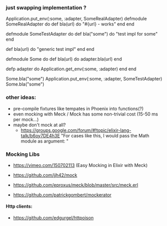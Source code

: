 ### just swapping implementation ?
Application.put_env(:some, :adapter, SomeRealAdapter)
defmodule SomeRealAdapter do
  def bla(url) do
    "#{url} - works"
  end
end

defmodule SomeTestAdapter do
  def bla("some") do
    "test impl for some"
  end

  def bla(url) do
    "generic test impl"
  end
end

defmodule Some do
  def bla(url) do
    adapter.bla(url)
  end

  defp adapter do
    Application.get_env(:some, :adapter)
  end
end


Some.bla("some")
Application.put_env(:some, :adapter, SomeTestAdapter)
Some.bla("some")



### other ideas:
  - pre-compile fixtures like tempates in Phoenix into functions(?)
  - even mocking with Meck / Mock has some non-trivial cost (15-50 ms per mock...)
  - maybe don't mock at all?
    - https://groups.google.com/forum/#!topic/elixir-lang-talk/b6oy7DE4h3E
      "For cases like this, I would pass the Math module as argument: "



### Mocking Libs
  - https://vimeo.com/150702113 (Easy Mocking in Elixir with Meck)
  - https://github.com/jjh42/mock
  - https://github.com/eproxus/meck/blob/master/src/meck.erl

  - https://github.com/patrickgombert/mockerator


#### Http clients:
  - https://github.com/edgurgel/httpoison
